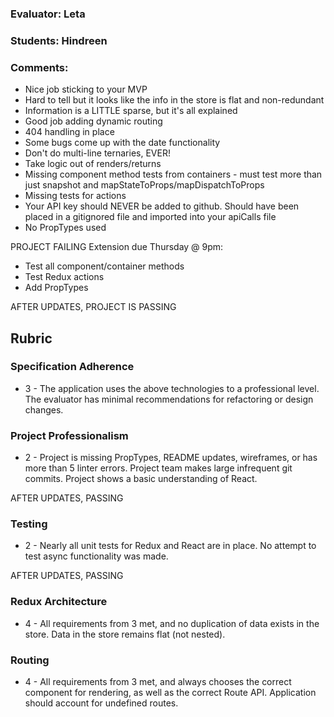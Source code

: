 ### Evaluator: Leta
### Students: Hindreen
### Comments:

* Nice job sticking to your MVP
* Hard to tell but it looks like the info in the store is flat and non-redundant
* Information is a LITTLE sparse, but it's all explained
* Good job adding dynamic routing
* 404 handling in place
* Some bugs come up with the date functionality
* Don't do multi-line ternaries, EVER!
* Take logic out of renders/returns
* Missing component method tests from containers - must test more than just snapshot and mapStateToProps/mapDispatchToProps
* Missing tests for actions
* Your API key should NEVER be added to github. Should have been placed in a gitignored file and imported into your apiCalls file
* No PropTypes used

PROJECT FAILING
Extension due Thursday @ 9pm:
  - Test all component/container methods
  - Test Redux actions
  - Add PropTypes

AFTER UPDATES, PROJECT IS PASSING

## Rubric

### Specification Adherence

* 3 - The application uses the above technologies to a professional level. The evaluator has minimal recommendations for refactoring or design changes.

### Project Professionalism

* 2 - Project is missing PropTypes, README updates, wireframes, or has more than 5 linter errors. Project team makes large infrequent git commits. Project shows a basic understanding of React.

AFTER UPDATES, PASSING

### Testing

* 2 - Nearly all unit tests for Redux and React are in place. No attempt to test async functionality was made.

AFTER UPDATES, PASSING


### Redux Architecture

* 4 - All requirements from 3 met, and no duplication of data exists in the store. Data in the store remains flat (not nested).

### Routing

* 4 - All requirements from 3 met, and always chooses the correct component for rendering, as well as the correct Route API. Application should account for undefined routes.
